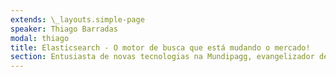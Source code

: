 ```yaml
---
extends: \_layouts.simple-page
speaker: Thiago Barradas
modal: thiago
title: Elasticsearch - O motor de busca que está mudando o mercado!
section: Entusiasta de novas tecnologias na Mundipagg, evangelizador de Elasticsearch, amante de Docker, engenheiro de software .NET e cultuador do hábito de integrar e formar cabeças pensantes.
---
```

